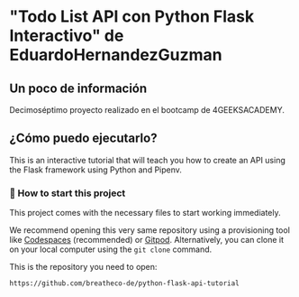 # "Todo List API con Python Flask Interactivo" de EduardoHernandezGuzman

## Un poco de información
Decimoséptimo proyecto realizado en el bootcamp de 4GEEKSACADEMY.   

## ¿Cómo puedo ejecutarlo?

This is an interactive tutorial that will teach you how to create an API using the Flask framework using Python and Pipenv.

### 🌱 How to start this project

This project comes with the necessary files to start working immediately.

We recommend opening this very same repository using a provisioning tool like [Codespaces](https://4geeks.com/lesson/what-is-github-codespaces) (recommended) or [Gitpod](https://4geeks.com/lesson/how-to-use-gitpod). Alternatively, you can clone it on your local computer using the `git clone` command.

This is the repository you need to open:

```
https://github.com/breatheco-de/python-flask-api-tutorial
```
